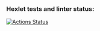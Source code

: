 ### Hexlet tests and linter status:
[![Actions Status](https://github.com/MacNoob/frontend-project-46/workflows/hexlet-check/badge.svg)](https://github.com/MacNoob/frontend-project-46/actions)